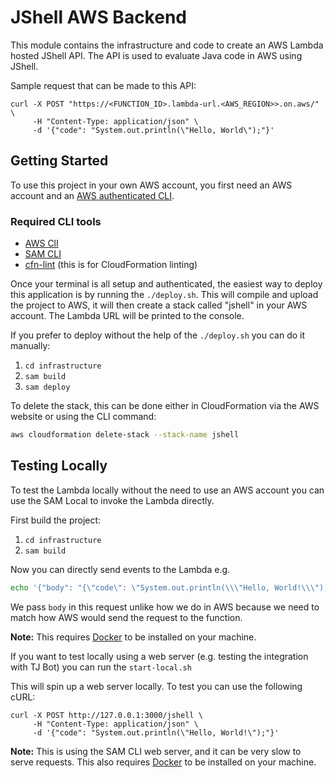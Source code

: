 # JShell AWS Backend
This module contains the infrastructure and code to create an AWS Lambda hosted JShell API. 
The API is used to evaluate Java code in AWS using JShell.

Sample request that can be made to this API:

```curl
curl -X POST "https://<FUNCTION_ID>.lambda-url.<AWS_REGION>>.on.aws/" \
     -H "Content-Type: application/json" \
     -d '{"code": "System.out.println(\"Hello, World\");"}'
```

## Getting Started
To use this project in your own AWS account, you first need an AWS account and an [AWS authenticated CLI](https://docs.aws.amazon.com/cli/v1/userguide/cli-chap-authentication.html).

### Required CLI tools
* [AWS ClI](https://aws.amazon.com/cli/) 
* [SAM CLI](https://docs.aws.amazon.com/serverless-application-model/latest/developerguide/install-sam-cli.html)
* [cfn-lint](https://github.com/aws-cloudformation/cfn-lint) (this is for CloudFormation linting)

Once your terminal is all setup and authenticated, the easiest way to deploy this application is by running the `./deploy.sh`. 
This will compile and upload the project to AWS, it will then create a stack called "jshell" in your AWS account. The Lambda URL will be printed to the console.

If you prefer to deploy without the help of the `./deploy.sh` you can do it manually:
1. `cd infrastructure`
2. `sam build`
3. `sam deploy`

To delete the stack, this can be done either in CloudFormation via the AWS website or using the CLI command:
```bash
aws cloudformation delete-stack --stack-name jshell
```

## Testing Locally
To test the Lambda locally without the need to use an AWS account you can use the SAM Local to invoke the Lambda directly.

First build the project:
1. `cd infrastructure`
2. `sam build`

Now you can directly send events to the Lambda e.g.
```bash
echo '{"body": "{\"code\": \"System.out.println(\\\"Hello, World!\\\");\"}"}' | sam local invoke "CodeRunnerFunction" -e -
```
We pass `body` in this request unlike how we do in AWS because we need to match how AWS would send the request to the function.

**Note:** This requires [Docker](https://www.docker.com/) to be installed on your machine.

If you want to test locally using a web server (e.g. testing the integration with TJ Bot) you can run the `start-local.sh`

This will spin up a web server locally. To test you can use the following cURL:
```curl
curl -X POST http://127.0.0.1:3000/jshell \
     -H "Content-Type: application/json" \
     -d '{"code": "System.out.println(\"Hello, World!\");"}'
```
**Note:** This is using the SAM CLI web server, and it can be very slow to serve requests. 
This also requires [Docker](https://www.docker.com/) to be installed on your machine.
